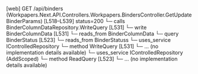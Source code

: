 [web] GET /api/binders  (Workpapers.Next.API.Controllers.Workpapers.BindersController.GetUpdateBinderParams)  [L518–L539] status=200
  └─ calls BinderColumnDataRepository.WriteQuery [L531]
  └─ write BinderColumnData [L531]
    └─ reads_from BinderColumnData
  └─ query BinderStatus [L523]
    └─ reads_from BinderStatuss
  └─ uses_service IControlledRepository<BinderColumnData>
    └─ method WriteQuery [L531]
      └─ ... (no implementation details available)
  └─ uses_service IControlledRepository<BinderStatus> (AddScoped)
    └─ method ReadQuery [L523]
      └─ ... (no implementation details available)

